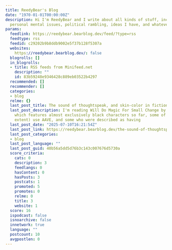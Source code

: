 ```yaml
---
title: ReedyBear's Blog
date: "1970-01-01T00:00:00Z"
description: Hi I'm ReedyBear and I write about all kinds of stuff, including my activism,
  personal mental issues, political rambling, ideas I have, and whatever else is ...
params:
  feedlink: https://reedybear.bearblog.dev/feed/?type=rss
  feedtype: rss
  feedid: c29202b9b8ddb9002e5f37b128f5307a
  websites:
    https://reedybear.bearblog.dev/: false
  blogrolls: []
  in_blogrolls:
  - title: RSS feeds from Minifeed.net
    description: ""
    id: 83b59248e9346428c889eb03522b4297
  recommended: []
  recommender: []
  categories:
  - blog
  relme: {}
  last_post_title: The sound of thoughtspeak, and skin-color in fiction books
  last_post_description: I'm reading Will Do Magic For Small Change by Andrea Hairston,
    which features almost exclusively black characters so far, some of whom (to some
    extent) use AAVE, and some who were described as having
  last_post_date: "2025-07-10T16:21:54Z"
  last_post_link: https://reedybear.bearblog.dev/the-sound-of-thoughtspeak-and-skin-color-in-fiction-books/
  last_post_categories:
  - blog
  last_post_language: ""
  last_post_guid: 40b56a5dd5d76b3c143c007676d5730a
  score_criteria:
    cats: 0
    description: 3
    feedlangs: 0
    hasContent: 0
    hasPosts: 3
    postcats: 1
    promoted: 5
    promotes: 0
    relme: 0
    title: 3
    website: 1
  score: 16
  ispodcast: false
  isnoarchive: false
  innetwork: true
  language: ""
  postcount: 10
  avgpostlen: 0
---
```

